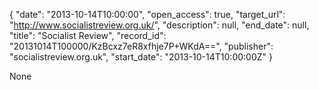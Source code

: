 {
  "date": "2013-10-14T10:00:00", 
  "open_access": true, 
  "target_url": "http://www.socialistreview.org.uk/", 
  "description": null, 
  "end_date": null, 
  "title": "Socialist Review", 
  "record_id": "20131014T100000/KzBcxz7eR8xfhje7P+WKdA==", 
  "publisher": "socialistreview.org.uk", 
  "start_date": "2013-10-14T10:00:00Z"
}

None